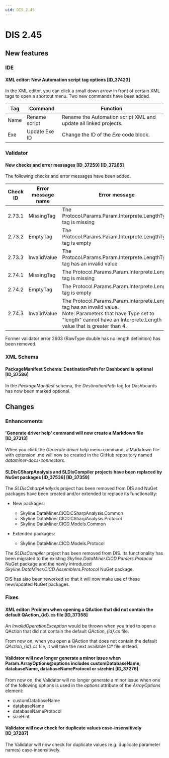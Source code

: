 ```yaml
---
uid: DIS_2.45
---
```


# DIS 2.45

## New features

### IDE

#### XML editor: New Automation script tag options [ID_37423]

In the XML editor, you can click a small down arrow in front of certain XML tags to open a shortcut menu. Two new commands have been added.

|Tag   | Command       | Function |
|------|---------------|----------|
| Name | Rename script | Rename the Automation script XML and update all linked projects. |
| Exe  | Update Exe ID | Change the ID of the *Exe* code block. |

### Validator

#### New checks and error messages [ID_37259] [ID_37265]

The following checks and error messages have been added.

| Check ID | Error message name | Error message |
|--|--|--|
| 2.73.1 | MissingTag   | The Protocol.Params.Param.Interprete.LengthType tag is missing |
| 2.73.2 | EmptyTag     | The Protocol.Params.Param.Interprete.LengthType tag is empty |
| 2.73.3 | InvalidValue | The Protocol.Params.Param.Interprete.LengthType tag has an invalid value |
| 2.74.1 | MissingTag   | The Protocol.Params.Param.Interprete.Length tag is missing |
| 2.74.2 | EmptyTag     | The Protocol.Params.Param.Interprete.Length tag is empty |
| 2.74.3 | InvalidValue | The Protocol.Params.Param.Interprete.Length tag has an invalid value.<br>Note: Parameters that have Type set to "length" cannot have an Interprete.Length value that is greater than 4. |

Former validator error 2603 (RawType double has no length definition) has been removed.

### XML Schema

#### PackageManifest Schema: DestinationPath for Dashboard is optional [ID_37586]

In the *PackageManifest* schema, the *DestinationPath* tag for Dashboards has now been marked optional.

## Changes

### Enhancements

#### 'Generate driver help' command will now create a Markdown file [ID_37313]

When you click the *Generate driver help* menu command, a Markdown file with extension .md will now be created in the GitHub repository named *dataminer-docs-connectors*.

#### SLDisCSharpAnalysis and SLDisCompiler projects have been replaced by NuGet packages [ID_37536] [ID_37359]

The *SLDisCsharpAnalysis* project has been removed from DIS and NuGet packages have been created and/or extended to replace its functionality:

- New packages:

  - Skyline.DataMiner.CICD.CSharpAnalysis.Common
  - Skyline.DataMiner.CICD.CSharpAnalysis.Protocol
  - Skyline.DataMiner.CICD.Models.Common

- Extended packages:

  - Skyline.DataMiner.CICD.Models.Protocol

The *SLDisCompiler* project has been removed from DIS. Its functionality has been migrated to the existing *Skyline.DataMiner.CICD.Parsers.Protocol* NuGet package and the newly introduced *Skyline.DataMiner.CICD.Assemblers.Protocol* NuGet package.

DIS has also been reworked so that it will now make use of these new/updated NuGet packages.

### Fixes

#### XML editor: Problem when opening a QAction that did not contain the default QAction_{id}.cs file [ID_37358]

An *InvalidOperationException* would be thrown when you tried to open a QAction that did not contain the default *QAction_{id}.cs* file.

From now on, when you open a QAction that does not contain the default *QAction_{id}.cs* file, it will take the next available C# file instead.

#### Validator will now longer generate a minor issue when Param.ArrayOptions@options includes customDatabaseName, databaseName, databaseNameProtocol or sizehint [ID_37276]

From now on, the Validator will no longer generate a minor issue when one of the following options is used in the *options* attribute of the *ArrayOptions* element:

- customDatabaseName
- databaseName
- databaseNameProtocol
- sizeHint

#### Validator will now check for duplicate values case-insensitively [ID_37287]

The Validator will now check for duplicate values (e.g. duplicate parameter names) case-insensitively.
